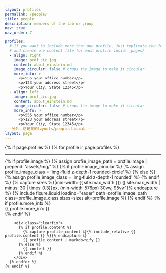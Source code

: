 ```yaml
---
layout: profiles
permalink: /people/
title: people
description: members of the lab or group
nav: true
nav_order: 7

profiles:
  # if you want to include more than one profile, just replicate the following block
  # and create one content file for each profile inside _pages/
  - align: right
    image: prof_pic.jpg
    content: about_einstein.md
    image_circular: false # crops the image to make it circular
    more_info: >
      <p>555 your office number</p>
      <p>123 your address street</p>
      <p>Your City, State 12345</p>
  - align: left
    image: prof_pic.jpg
    content: about_einstein.md
    image_circular: false # crops the image to make it circular
    more_info: >
      <p>555 your office number</p>
      <p>123 your address street</p>
      <p>Your City, State 12345</p>
---另外，这是我的layouts/people.liquid。---
layout: page
---
```

<div class="post">
  <article>
    {% if page.profiles %}
      {% for profile in page.profiles %}
        <hr>
        <div class="profile float-{% if profile.align == 'left' %}left{% else %}right{% endif %}">
          {% if profile.image %}
            {% assign profile_image_path = profile.image | prepend: 'assets/img/' %}
            {% if profile.image_circular %}
              {% assign profile_image_class = 'img-fluid z-depth-1 rounded-circle' %}
            {% else %}
              {% assign profile_image_class = 'img-fluid z-depth-1 rounded' %}
            {% endif %}
            {% capture sizes %}(min-width: {{ site.max_width }}) {{ site.max_width | minus: 30 | times: 0.3}}px, (min-width: 576px) 30vw, 95vw"{% endcapture %}
            {% include figure.liquid loading="eager" path=profile_image_path class=profile_image_class sizes=sizes alt=profile.image %}
          {% endif %}
          {% if profile.more_info %}
            <div class="more-info">{{ profile.more_info }}</div>
          {% endif %}
        </div>

        <div class="clearfix">
          {% if profile.content %}
            {% capture profile_content %}{% include_relative {{ profile.content }} %}{% endcapture %}
            {{ profile_content | markdownify }}
          {% else %}
            {{ content }}
          {% endif %}
        </div>
      {% endfor %}
    {% endif %}
  </article>
</div>
